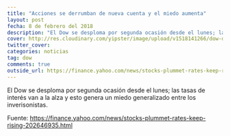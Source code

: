 ```yaml
---
title: "Acciones se derrumban de nueva cuenta y el miedo aumenta"
layout: post
fecha: 8 de febrero del 2018
description: "El Dow se desploma por segunda ocasión desde el lunes; las tasas de interés van a la alza y esto genera un miedo generalizado entre los inverisonistas."
cover: http://res.cloudinary.com/yipster/image/upload/v1518141266/dow-down_mlfrwd.jpg
twitter_cover: 
categories: noticias 
tag: dow
comments: true
outside_url: https://finance.yahoo.com/news/stocks-plummet-rates-keep-rising-202646935.html
---
```


El Dow se desploma por segunda ocasión desde el lunes; las tasas de interés van a la alza y esto genera un miedo generalizado entre los inverisonistas.

Fuente: <a href="https://finance.yahoo.com/news/stocks-plummet-rates-keep-rising-202646935.html"> https://finance.yahoo.com/news/stocks-plummet-rates-keep-rising-202646935.html</a>